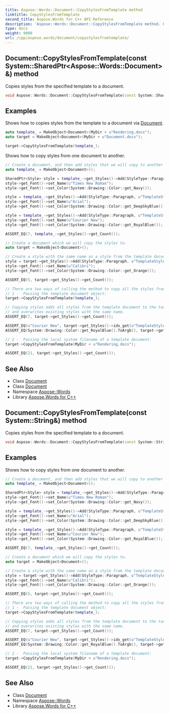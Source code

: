 ```yaml
---
title: Aspose::Words::Document::CopyStylesFromTemplate method
linktitle: CopyStylesFromTemplate
second_title: Aspose.Words for C++ API Reference
description: 'Aspose::Words::Document::CopyStylesFromTemplate method. Copies styles from the specified template to a document in C++.'
type: docs
weight: 9000
url: /cpp/aspose.words/document/copystylesfromtemplate/
---
```

## Document::CopyStylesFromTemplate(const System::SharedPtr\<Aspose::Words::Document\>\&) method


Copies styles from the specified template to a document.

```cpp
void Aspose::Words::Document::CopyStylesFromTemplate(const System::SharedPtr<Aspose::Words::Document> &template_)
```


## Examples



Shows how to copies styles from the template to a document via [Document](../). 
```cpp
auto template_ = MakeObject<Document>(MyDir + u"Rendering.docx");
auto target = MakeObject<Document>(MyDir + u"Document.docx");

target->CopyStylesFromTemplate(template_);
```


Shows how to copy styles from one document to another. 
```cpp
// Create a document, and then add styles that we will copy to another document.
auto template_ = MakeObject<Document>();

SharedPtr<Style> style = template_->get_Styles()->Add(StyleType::Paragraph, u"TemplateStyle1");
style->get_Font()->set_Name(u"Times New Roman");
style->get_Font()->set_Color(System::Drawing::Color::get_Navy());

style = template_->get_Styles()->Add(StyleType::Paragraph, u"TemplateStyle2");
style->get_Font()->set_Name(u"Arial");
style->get_Font()->set_Color(System::Drawing::Color::get_DeepSkyBlue());

style = template_->get_Styles()->Add(StyleType::Paragraph, u"TemplateStyle3");
style->get_Font()->set_Name(u"Courier New");
style->get_Font()->set_Color(System::Drawing::Color::get_RoyalBlue());

ASSERT_EQ(7, template_->get_Styles()->get_Count());

// Create a document which we will copy the styles to.
auto target = MakeObject<Document>();

// Create a style with the same name as a style from the template document and add it to the target document.
style = target->get_Styles()->Add(StyleType::Paragraph, u"TemplateStyle3");
style->get_Font()->set_Name(u"Calibri");
style->get_Font()->set_Color(System::Drawing::Color::get_Orange());

ASSERT_EQ(5, target->get_Styles()->get_Count());

// There are two ways of calling the method to copy all the styles from one document to another.
// 1 -  Passing the template document object:
target->CopyStylesFromTemplate(template_);

// Copying styles adds all styles from the template document to the target
// and overwrites existing styles with the same name.
ASSERT_EQ(7, target->get_Styles()->get_Count());

ASSERT_EQ(u"Courier New", target->get_Styles()->idx_get(u"TemplateStyle3")->get_Font()->get_Name());
ASSERT_EQ(System::Drawing::Color::get_RoyalBlue().ToArgb(), target->get_Styles()->idx_get(u"TemplateStyle3")->get_Font()->get_Color().ToArgb());

// 2 -  Passing the local system filename of a template document:
target->CopyStylesFromTemplate(MyDir + u"Rendering.docx");

ASSERT_EQ(21, target->get_Styles()->get_Count());
```

## See Also

* Class [Document](../)
* Class [Document](../)
* Namespace [Aspose::Words](../../)
* Library [Aspose.Words for C++](../../../)
## Document::CopyStylesFromTemplate(const System::String\&) method


Copies styles from the specified template to a document.

```cpp
void Aspose::Words::Document::CopyStylesFromTemplate(const System::String &template_)
```


## Examples



Shows how to copy styles from one document to another. 
```cpp
// Create a document, and then add styles that we will copy to another document.
auto template_ = MakeObject<Document>();

SharedPtr<Style> style = template_->get_Styles()->Add(StyleType::Paragraph, u"TemplateStyle1");
style->get_Font()->set_Name(u"Times New Roman");
style->get_Font()->set_Color(System::Drawing::Color::get_Navy());

style = template_->get_Styles()->Add(StyleType::Paragraph, u"TemplateStyle2");
style->get_Font()->set_Name(u"Arial");
style->get_Font()->set_Color(System::Drawing::Color::get_DeepSkyBlue());

style = template_->get_Styles()->Add(StyleType::Paragraph, u"TemplateStyle3");
style->get_Font()->set_Name(u"Courier New");
style->get_Font()->set_Color(System::Drawing::Color::get_RoyalBlue());

ASSERT_EQ(7, template_->get_Styles()->get_Count());

// Create a document which we will copy the styles to.
auto target = MakeObject<Document>();

// Create a style with the same name as a style from the template document and add it to the target document.
style = target->get_Styles()->Add(StyleType::Paragraph, u"TemplateStyle3");
style->get_Font()->set_Name(u"Calibri");
style->get_Font()->set_Color(System::Drawing::Color::get_Orange());

ASSERT_EQ(5, target->get_Styles()->get_Count());

// There are two ways of calling the method to copy all the styles from one document to another.
// 1 -  Passing the template document object:
target->CopyStylesFromTemplate(template_);

// Copying styles adds all styles from the template document to the target
// and overwrites existing styles with the same name.
ASSERT_EQ(7, target->get_Styles()->get_Count());

ASSERT_EQ(u"Courier New", target->get_Styles()->idx_get(u"TemplateStyle3")->get_Font()->get_Name());
ASSERT_EQ(System::Drawing::Color::get_RoyalBlue().ToArgb(), target->get_Styles()->idx_get(u"TemplateStyle3")->get_Font()->get_Color().ToArgb());

// 2 -  Passing the local system filename of a template document:
target->CopyStylesFromTemplate(MyDir + u"Rendering.docx");

ASSERT_EQ(21, target->get_Styles()->get_Count());
```

## See Also

* Class [Document](../)
* Namespace [Aspose::Words](../../)
* Library [Aspose.Words for C++](../../../)
